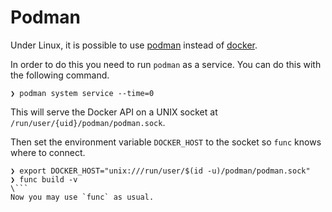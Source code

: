 # Podman

Under Linux, it is possible to use [podman](https://podman.io/) instead of [docker](https://www.docker.com/).

In order to do this you need to run `podman` as a service. You can do this with the following command.
```
❯ podman system service --time=0
```
This will serve the Docker API on a UNIX socket at `/run/user/{uid}/podman/podman.sock`.

Then set the environment variable `DOCKER_HOST` to the socket so `func` knows where to connect.
```
❯ export DOCKER_HOST="unix:///run/user/$(id -u)/podman/podman.sock"
❯ func build -v
\```
Now you may use `func` as usual.
